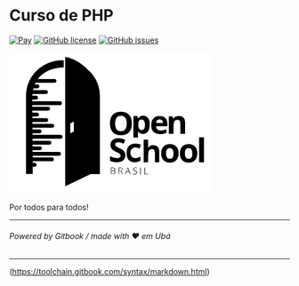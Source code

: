 # Curso de PHP

[![Pay](https://img.shields.io/badge/%24-free-%23a10000.svg)](#)
[![GitHub license](https://img.shields.io/badge/license-MIT-blue.svg)](https://github.com/openschoolbr/curso-php/blob/master/LICENSE.md)
[![GitHub issues](https://img.shields.io/github/issues/openschoolbr/curso-php.svg)](https://github.com/openschoolbr/curso-php/issues)

![Readme Art](assets/logo.png)

Por todos para todos!

----

###### Powered by Gitbook / made with ♥ em Ubá

----
(https://toolchain.gitbook.com/syntax/markdown.html)
